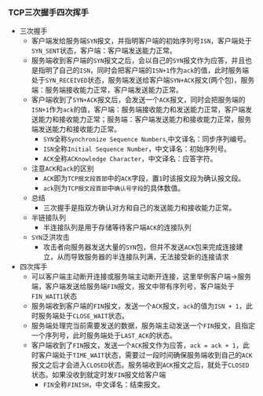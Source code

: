 ### TCP三次握手四次挥手

* 三次握手
  * 客户端发给服务端`SYN`报文，并指明客户端的初始序列号`ISN`，客户端处于`SYN_SENT`状态，客户端：客户端发送能力正常。
  * 服务端收到客户端的`SYN`报文之后，会以自己的`SYN`报文作为应答，并且也是指明了自己的`ISN`，同时会把客户端的`ISN+1`作为`ack`的值，此时服务端处于`SYN_RECEIVED`状态，服务端发送给客户端`SYN+ACK`报文(两个包)，服务端：服务端接收能力正常，客户端发送能力正常。
  * 客户端收到了`SYN+ACK`报文后，会发送一个`ACK`报文，同时会把服务端的`ISN+1`作为`ack`的值，客户端：服务端接收能力和发送能力正常，客户端发送能力和接收能力正常；服务端：客户端发送能力和接收能力正常，服务端发送能力和接收能力正常。
    - `SYN`全称`Synchronize Sequence Numbers`,中文译名：同步序列编号。
    - `ISN`全称`Initial Sequence Number`，中文译名：初始序列号。
    - `ACK`全称`ACKnowledge Character`，中文译名：应答字符。
  * 注意`ACK`和`ack`的区别
    * `ACK`即为`TCP报文段首部`中的`ACK`字段，置`1`时该报文段为确认报文段。
    * `ack`则为`TCP报文段首部`中`确认号字段`的具体数值。
  * 总结
    * 三次握手是指双方确认对方和自己的发送能力和接收能力正常。
  * 半链接队列
    * 半连接队列是用于存储等待客户端`ACK`的连接队列
  * `SYN`泛洪攻击
    * 攻击者向服务器发送大量的`SYN`包，但并不发送`ACK`包来完成连接建立，从而导致服务器的半连接队列满，无法接受新的连接请求
* 四次挥手
  * 可以客户端主动断开连接或服务端主动断开连接，这里举例客户端->服务端，客户端发送给服务端`FIN`报文，报文中带有序列号，客户端处于`FIN_WAIT1`状态
  * 服务端收到客户端的`FIN`报文，发送一个`ACK`报文，`ack`的值为`ISN + 1`，此时服务端处于`CLOSE_WAIT`状态。
  * 服务端处理完当前需要发送的数据，服务端主动发送一个`FIN`报文，且指定一个序列号，此时服务端处于`LAST_ACK`的状态。
  * 客户端收到了`FIN`报文，发送一个`ACK`报文作为应答，`ack = ack + 1`，此时客户端处于`TIME_WAIT`状态，需要过一段时间确保服务端收到自己的`ACK`报文之后才会进入`CLOSED`状态。服务端收到`ACK`报文之后，就处于`CLOSED`状态。如果没收到就定时发`FIN`报文给客户端
    * `FIN`全称`FINISH`，中文译名：结束报文。